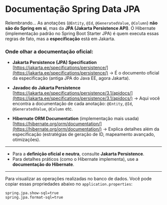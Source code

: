 # Documentação Spring Data JPA

Relembrando... As anotações (`@Entity`, `@Id`, `@GeneratedValue`, `@Column`) **não são do Spring em si**, mas da **JPA (Jakarta Persistence API)**. O Hibernate (implementação padrão no Spring Boot Starter JPA) é quem executa essas regras de fato, mas a **especificação** está em Jakarta.

### Onde olhar a documentação oficial:

* **Jakarta Persistence (JPA) Specification**
  [https://jakarta.ee/specifications/persistence/](https://jakarta.ee/specifications/persistence/)
  → É o documento oficial da especificação (antiga JPA do Java EE, agora Jakarta).

* **Javadoc do Jakarta Persistence**
  [https://jakarta.ee/specifications/persistence/3.1/apidocs/](https://jakarta.ee/specifications/persistence/3.1/apidocs/)
  → Aqui você encontra a documentação de cada anotação: `@Entity`, `@Id`, `@GeneratedValue`, `@Column` etc.

* **Hibernate ORM Documentation** (implementação mais usada)
  [https://hibernate.org/orm/documentation/](https://hibernate.org/orm/documentation/)
  → Explica detalhes além da especificação (estratégias de geração de ID, mapeamento avançado, otimizações).

---

* Para a **definição oficial e neutra**, consulte **Jakarta Persistence**.
* Para detalhes práticos (como o Hibernate implementa), use a **documentação do Hibernate**.

---

Para visualizar as operações realizadas no banco de dados. Você pode copiar essas propriedades abaixo no `application.properties`:

```properties
spring.jpa.show-sql=true
spring.jpa.format-sql=true
```

